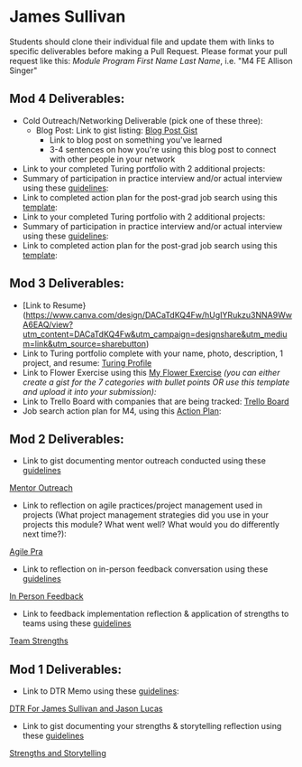 # James Sullivan

Students should clone their individual file and update them with links to specific deliverables before making a Pull Request. Please format your pull request like this: *Module Program First Name Last Name*, i.e. "M4 FE Allison Singer" 

## Mod 4 Deliverables:
* Cold Outreach/Networking Deliverable (pick one of these three):
    * Blog Post: Link to gist listing: [Blog Post Gist](https://gist.github.com/jsullivan5/5ae275296592f0ab13ca4ee41df05e49)
       * Link to blog post on something you've learned
       * 3-4 sentences on how you're using this blog post to connect with other people in your network 
* Link to your completed Turing portfolio with 2 additional projects: 
* Summary of participation in practice interview and/or actual interview using these [guidelines](https://github.com/turingschool/career-development-curriculum/blob/master/module_four/interview_practice_reflection_guidelines.md):
* Link to completed action plan for the post-grad job search using this [template](https://github.com/turingschool/career-development-curriculum/blob/master/module_four/post_grad_plan.md): 
* Link to your completed Turing portfolio with 2 additional projects: 
* Summary of participation in practice interview and/or actual interview using these [guidelines](https://github.com/turingschool/career-development-curriculum/blob/master/module_four/interview_practice_reflection_guidelines.md):
* Link to completed action plan for the post-grad job search using this [template](https://github.com/turingschool/career-development-curriculum/blob/master/module_four/post_grad_plan.md): 

## Mod 3 Deliverables:

* [Link to Resume}(https://www.canva.com/design/DACaTdKQ4Fw/hUgIYRukzu3NNA9WwA6EAQ/view?utm_content=DACaTdKQ4Fw&utm_campaign=designshare&utm_medium=link&utm_source=sharebutton) 
* Link to Turing portfolio complete with your name, photo, description, 1 project, and resume:
[Turing Profile](https://www.turing.io/alumni/james-sullivan)
* Link to Flower Exercise using this [My Flower Exercise](https://gist.github.com/jsullivan5/e18e87a52dde0deea88b03994dfd8ec8) *(you can either create a gist for the 7 categories with bullet points OR use this template and upload it into your submission):*
* Link to Trello Board with companies that are being tracked: [Trello Board](https://trello.com/b/znqCVLgr/job-search)
* Job search action plan for M4, using this [Action Plan](https://gist.github.com/jsullivan5/e2e6a218d92599001e611a2cdc166979):

## Mod 2 Deliverables:
* Link to gist documenting mentor outreach conducted using these [guidelines](https://github.com/turingschool/career-development-curriculum/blob/master/module_two/cold_outreach_i_guidelines.md)

[Mentor Outreach](https://gist.github.com/jsullivan5/76ab1acfd4080dc8d9a02656b2522c8a)

* Link to reflection on agile practices/project management used in projects (What project management strategies did you use in your projects this module? What went well? What would you do differently next time?):

[Agile Pra](https://gist.github.com/jsullivan5/2475f33ea6ac3e700d75779ace7ce60d)

* Link to reflection on in-person feedback conversation using these [guidelines](https://github.com/turingschool/career-development-curriculum/blob/master/module_two/feedback_conversation_reflection_guidelines.md)

[In Person Feedback](https://gist.github.com/jsullivan5/b6c4dcb55d08cb916755fe432b368d36)

* Link to feedback implementation reflection & application of strengths to teams using these [guidelines](https://github.com/turingschool/career-development-curriculum/blob/master/module_two/feedback_implementation_strengths_reflection.md)

[Team Strengths](https://gist.github.com/jsullivan5/4da6b3c940386a3d69aeb8e51e28082d)

## Mod 1 Deliverables:
* Link to DTR Memo using these [guidelines](https://github.com/turingschool/career-development-curriculum/blob/master/module_one/dtr_guidelines_memo.md):

[DTR For James Sullivan and Jason Lucas](https://gist.github.com/jsullivan5/e800166caba1045cf20c14502b8bdf73)

* Link to gist documenting your strengths & storytelling reflection using these [guidelines](https://github.com/turingschool/career-development-curriculum/blob/master/module_one/strengths_storytelling_reflection.md)


[Strengths and Storytelling](https://gist.github.com/jsullivan5/842d994c7ded0ad9bda10ff0fbcde449)
